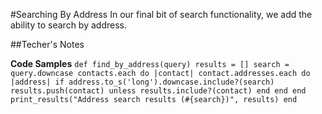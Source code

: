 #Searching By Address
In our final bit of search functionality, we add the ability to search by address.

##Techer's Notes

**Code Samples**
`def find_by_address(query)
  results = []
  search = query.downcase
  contacts.each do |contact|
    contact.addresses.each do |address|
      if address.to_s('long').downcase.include?(search)
        results.push(contact) unless results.include?(contact)
      end
    end
  end
  print_results("Address search results (#{search})", results)
end`